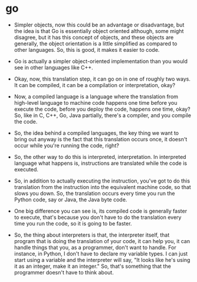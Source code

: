 # go

- Simpler objects, now this could be an advantage or disadvantage, but the idea is that Go is essentially object oriented although, some might disagree, but it has this concept of objects, and these objects are generally, the object orientation is a little simplified as compared to other languages. So, this is good, it makes it easier to code.

- Go is actually a simpler object-oriented implementation than you would see in other languages like C++.

- Okay, now, this translation step, it can go on in one of roughly two ways. It can be compiled, it can be a compilation or interpretation, okay?

- Now, a compiled language is a language where the translation from high-level language to machine code happens one time before you execute the code, before you deploy the code, happens one time, okay? So, like in C, C++, Go, Java partially, there's a compiler, and you compile the code.

- So, the idea behind a compiled languages, the key thing we want to bring out anyway is the fact that this translation occurs once, it doesn't occur while you're running the code, right?

- So, the other way to do this is interpreted, interpretation. In interpreted language what happens is, instructions are translated while the code is executed.

- So, in addition to actually executing the instruction, you've got to do this translation from the instruction into the equivalent machine code, so that slows you down. So, the translation occurs every time you run the Python code, say or Java, the Java byte code.

- One big difference you can see is, its compiled code is generally faster to execute, that's because you don't have to do the translation every time you run the code, so it is going to be faster. 

- So, the thing about interpreters is that, the interpreter itself, that program that is doing the translation of your code, it can help you, it can handle things that you, as a programmer, don't want to handle. For instance, in Python, I don't have to declare my variable types. I can just start using a variable and the interpreter will say, "It looks like he's using it as an integer, make it an integer." So, that's something that the programmer doesn't have to think about. 
